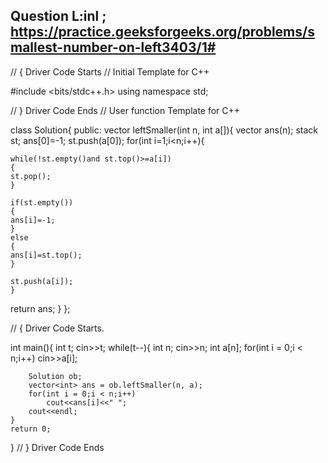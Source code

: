 ## Question L:inl ; https://practice.geeksforgeeks.org/problems/smallest-number-on-left3403/1#

// { Driver Code Starts
// Initial Template for C++

#include <bits/stdc++.h>
using namespace std;

 // } Driver Code Ends
// User function Template for C++

class Solution{
public:
    vector<int> leftSmaller(int n, int a[]){
    vector<int> ans(n);
    stack<int> st;
    ans[0]=-1;
    st.push(a[0]);
    for(int i=1;i<n;i++){ 
        
    while(!st.empty()and st.top()>=a[i])
    {
    st.pop();
    }

    if(st.empty())
    {
    ans[i]=-1;
    }
    else
    {
    ans[i]=st.top();
    }

    st.push(a[i]);
    }
return ans;
}
};

// { Driver Code Starts.

int main(){
    int t;
    cin>>t;
    while(t--){
        int n;
        cin>>n;
        int a[n];
        for(int i = 0;i < n;i++)
            cin>>a[i];
        
        Solution ob;
        vector<int> ans = ob.leftSmaller(n, a);
        for(int i = 0;i < n;i++)
            cout<<ans[i]<<" ";
        cout<<endl;
    }
    return 0;
}  // } Driver Code Ends
